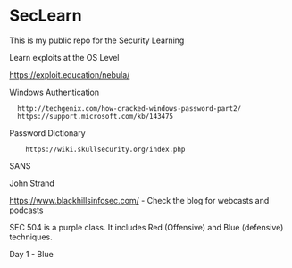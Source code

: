 # SecLearn
This is my public repo for the Security Learning

Learn exploits at the OS Level

  https://exploit.education/nebula/
  
  
  Windows Authentication
  
      http://techgenix.com/how-cracked-windows-password-part2/
      https://support.microsoft.com/kb/143475
      
  Password Dictionary
  
        https://wiki.skullsecurity.org/index.php
        
  
SANS 

John Strand

https://www.blackhillsinfosec.com/ - Check the blog for webcasts and podcasts

SEC 504 is a purple class. It includes Red (Offensive) and Blue (defensive) techniques.

Day 1 - Blue
